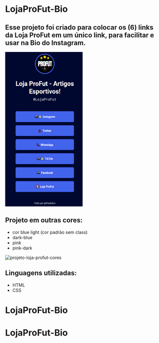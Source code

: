 
# LojaProFut-Bio

## Esse projeto foi criado para colocar os (6) links da Loja ProFut em um único link, para facilitar e usar na Bio do Instagram.

<img width="250" height="500" src="./readme-file/imagem-projeto-dark-blue.png" >

<br> 

## Projeto em outras cores: 
- cor blue light (cor padrão sem class)
- dark-blue
- pink
- pink-dark

![projeto-loja-profut-cores](https://user-images.githubusercontent.com/102257079/214373400-e9c57e7b-3f00-446c-8e28-b978f1825e1c.png)

## Linguagens utilizadas: 
- HTML
- CSS




# LojaProFut-Bio
# LojaProFut-Bio
